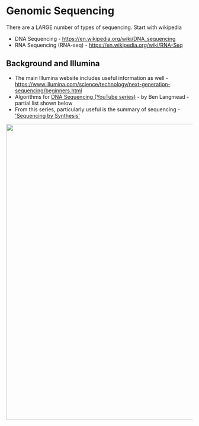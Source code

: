 # Genomic Sequencing

There are a LARGE number of types of sequencing.  Start with wikipedia  
- DNA Sequencing - https://en.wikipedia.org/wiki/DNA_sequencing
- RNA Sequencing (RNA-seq) - https://en.wikipedia.org/wiki/RNA-Seq

## Background and Illumina

- The main Illumina website includes useful information as well - https://www.illumina.com/science/technology/next-generation-sequencing/beginners.html
- Algorithms for [DNA Sequencing (YouTube series)](https://www.youtube.com/playlist?list=PL2mpR0RYFQsBiCWVJSvVAO3OJ2t7DzoHA) - by Ben Langmead - partial list shown below
- From this series, particularly useful is the summary of sequencing - ['Sequencing by Synthesis'](https://www.youtube.com/watch?v=IzXQVwWYFv4)  

<img src="https://github.com/lynnlangit/TeamTeri/blob/master/Images/DNA-series.png" width=800>
